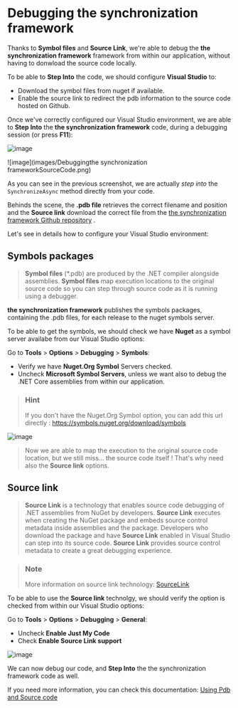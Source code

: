 Debugging the synchronization framework
=============

Thanks to **Symbol files** and **Source Link**, we\'re able to debug the
**the synchronization framework** framework from within our application, without having to
donwload the source code locally.

To be able to **Step Into** the code, we should configure **Visual
Studio** to:

-   Download the symbol files from nuget if available.
-   Enable the source link to redirect the pdb information to the source
    code hosted on Github.

Once we\'ve correctly configured our Visual Studio environment, we are
able to **Step Into** the **the synchronization framework** code, during a debugging session (or
press **F11**):

![image](images/StepInto.png)

![image](images/Debuggingthe synchronization frameworkSourceCode.png)

As you can see in the previous screenshot, we are actually *step into*
the `SynchronizeAsync` method directly from your code.

Behinds the scene, the **.pdb file** retrieves the correct filename and
position and the **Source link** download the correct file from the [the synchronization framework
Github repository](https://www.github.com/I-Synergy/I-Synergy.Framework) .

Let\'s see in details how to configure your Visual Studio environment:

Symbols packages
----------------

> **Symbol files** (\*.pdb) are produced by the .NET compiler alongside
  assemblies.
> **Symbol files** map execution locations to the original source code
  so you can step through source code as it is running using a debugger.

**the synchronization framework** publishes the symbols packages, containing the .pdb files, for
each release to the nuget symbols server.

To be able to get the symbols, we should check we have **Nuget** as a
symbol server availabe from our Visual Studio options:

Go to **Tools** \> **Options** \> **Debugging** \> **Symbols**:

-   Verify we have **Nuget.Org Symbol** Servers checked.
-   Uncheck **Microsoft Symbol Servers**, unless we want also to debug
    the .NET Core assemblies from within our application.

> ### Hint
> If you don\'t have the Nuget.Org Symbol option, you can add this url
directly : <https://symbols.nuget.org/download/symbols>

![image](images/SymbolsOptions.png)

> Now we are able to map the execution to the original source code
  location, but we still miss\... the source code itself !
> That\'s why need also the **Source link** options.

Source link
-----------

> **Source Link** is a technology that enables source code debugging of
  .NET assemblies from NuGet by developers.
> **Source Link** executes when creating the NuGet package and embeds
  source control metadata inside assemblies and the package.
> Developers who download the package and have **Source Link** enabled
  in Visual Studio can step into its source code.
> **Source Link** provides source control metadata to create a great
  debugging experience.

> ### Note
> More information on source link technology:
[SourceLink](https://github.com/dotnet/sourcelink/blob/master/README.md)

To be able to use the **Source link** technolgy, we should verify the
option is checked from within our Visual Studio options:

Go to **Tools** \> **Options** \> **Debugging** \> **General**:

-   Uncheck **Enable Just My Code**
-   Check **Enable Source Link support**

![image](images/DebuggingOptions.png)

We can now debug our code, and **Step Into** the the synchronization framework code as well.

If you need more information, you can check this documentation: [Using
Pdb and Source
code](https://docs.microsoft.com/en-us/visualstudio/debugger/specify-symbol-dot-pdb-and-source-files-in-the-visual-studio-debugger?view=vs-2019)
